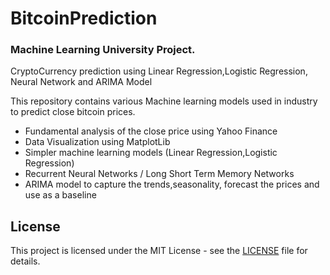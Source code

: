 # BitcoinPrediction

### Machine Learning University Project.
CryptoCurrency prediction using Linear Regression,Logistic Regression, Neural Network and ARIMA Model 

This repository contains various Machine learning models used in industry to predict close bitcoin prices.

  - Fundamental analysis of the close price using Yahoo Finance
  - Data Visualization using MatplotLib
  - Simpler machine learning models (Linear Regression,Logistic Regression)
  - Recurrent Neural Networks / Long Short Term Memory Networks
  - ARIMA model to capture the trends,seasonality, forecast the prices and use as a baseline

## License
This project is licensed under the MIT License - see the [LICENSE](LICENSE) file for details.
